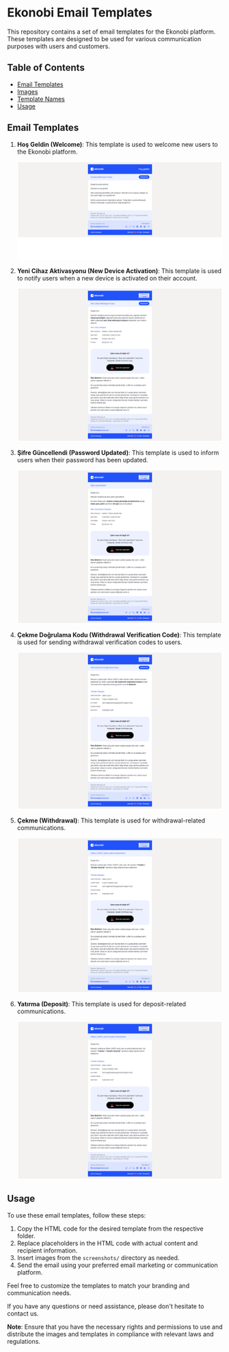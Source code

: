 # Ekonobi Email Templates

This repository contains a set of email templates for the Ekonobi platform. These templates are designed to be used for various communication purposes with users and customers.

## Table of Contents

- [Email Templates](#email-templates)
- [Images](#images)
- [Template Names](#template-names)
- [Usage](#usage)

## Email Templates

1. **Hoş Geldin (Welcome)**: This template is used to welcome new users to the Ekonobi platform.

   ![Welcome Template](screenshots/welcome.png)

2. **Yeni Cihaz Aktivasyonu (New Device Activation)**: This template is used to notify users when a new device is activated on their account.

   ![New Device Activation Template](screenshots/new-device-activation.png)

3. **Şifre Güncellendi (Password Updated)**: This template is used to inform users when their password has been updated.

   ![Password Updated Template](screenshots/your-password-has-been-updated.png)

4. **Çekme Doğrulama Kodu (Withdrawal Verification Code)**: This template is used for sending withdrawal verification codes to users.

   ![Withdrawal Verification Code Template](screenshots/withdrawal-verification-code.png)

5. **Çekme (Withdrawal)**: This template is used for withdrawal-related communications.

   ![Withdrawal Template](screenshots/do-not-pull.png)

6. **Yatırma (Deposit)**: This template is used for deposit-related communications.

   ![Deposit Template](screenshots/deposit.png)

## Usage

To use these email templates, follow these steps:

1. Copy the HTML code for the desired template from the respective folder.
2. Replace placeholders in the HTML code with actual content and recipient information.
3. Insert images from the `screenshots/` directory as needed.
4. Send the email using your preferred email marketing or communication platform.

Feel free to customize the templates to match your branding and communication needs.

If you have any questions or need assistance, please don't hesitate to contact us.

**Note**: Ensure that you have the necessary rights and permissions to use and distribute the images and templates in compliance with relevant laws and regulations.